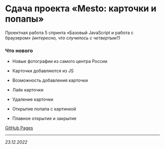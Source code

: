 # Сдача проекта «Mesto: карточки и попапы»

Проектная работа 5 спринта «Базовый JavaScript и работа с браузером»
*(интересно, что случилось с четвертым?)*  

### Что нового

* Новые фотографии из самого центра России

* Карточки добавляются из JS

* Возможность добавления карточки

* Лайк карточки

* Удаление карточки

* Открытие попапа с картинкой

* Плавное открытие и закрытие


[GitHub Pages](https://i-t.github.io/mesto/)

-----

<!-- ### Исправления:

* Подключен шрифт Inter Medium


----- -->

_23.12.2022_